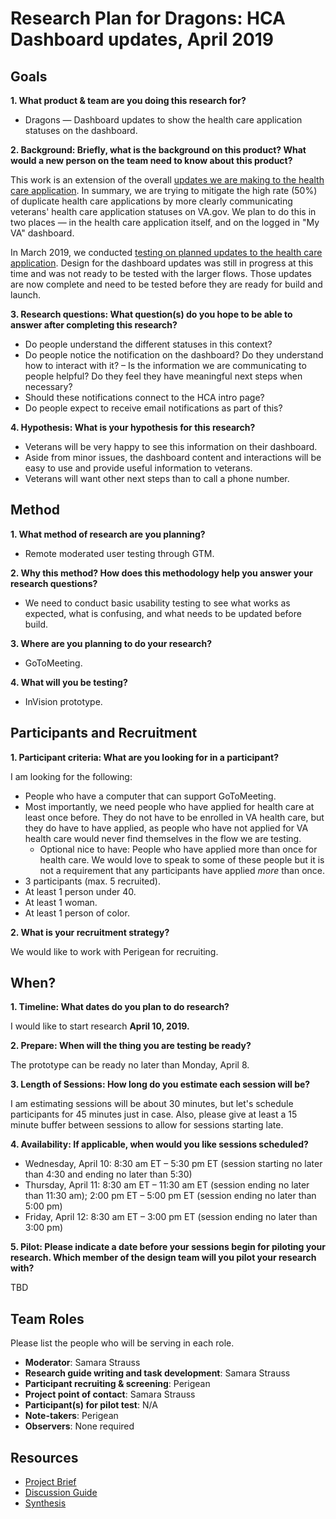 # Research Plan for Dragons: HCA Dashboard updates, April 2019

## Goals
**1. What product & team are you doing this research for?**

- Dragons — Dashboard updates to show the health care application statuses on the dashboard.

**2. Background: Briefly, what is the background on this product? What would a new person on the team need to know about this product?** 

This work is an extension of the overall [updates we are making to the health care application](https://github.com/department-of-veterans-affairs/vets.gov-team/blob/master/Products/Health%20care/HealthApplication/181023HCAChanges.md). In summary, we are trying to mitigate the high rate (50%) of duplicate health care applications by more clearly communicating veterans' health care application statuses on VA.gov. We plan to do this in two places — in the health care application itself, and on the logged in "My VA" dashboard.

In March 2019, we conducted [testing on planned updates to the health care application](https://github.com/department-of-veterans-affairs/vets.gov-team/blob/master/Products/Health%20care/HealthApplication/HCA%20Duplicate%20Submissions%20Updates/Discovery%20and%20Research/User%20Testing/March%202019/Research%20Summary.md). Design for the dashboard updates was still in progress at this time and was not ready to be tested with the larger flows. Those updates are now complete and need to be tested before they are ready for build and launch.

**3. Research questions: What question(s) do you hope to be able to answer after completing this research?** 

- Do people understand the different statuses in this context?
- Do people notice the notification on the dashboard? Do they understand how to interact with it?
– Is the information we are communicating to people helpful? Do they feel they have meaningful next steps when necessary?
- Should these notifications connect to the HCA intro page?
- Do people expect to receive email notifications as part of this?

**4. Hypothesis: What is your hypothesis for this research?** 

- Veterans will be very happy to see this information on their dashboard.
- Aside from minor issues, the dashboard content and interactions will be easy to use and provide useful information to veterans.
- Veterans will want other next steps than to call a phone number.

## Method
**1.	What method of research are you planning?**

- Remote moderated user testing through GTM.
  
**2.	Why this method? How does this methodology help you answer your research questions?** 

- We need to conduct basic usability testing to see what works as expected, what is confusing, and what needs to be updated before build.

**3.	Where are you planning to do your research?** 

- GoToMeeting.

**4.	What will you be testing?** 

- InVision prototype.

## Participants and Recruitment
**1.	Participant criteria: What are you looking for in a participant?**

I am looking for the following:

- People who have a computer that can support GoToMeeting.
- Most importantly, we need people who have applied for health care at least once before. They do not have to be enrolled in VA health care, but they do have to have applied, as people who have not applied for VA health care would never find themselves in the flow we are testing.
  - Optional nice to have: People who have applied more than once for health care. We would love to speak to some of these people but it is not a requirement that any participants have applied *more* than once.
- 3 participants (max. 5 recruited).
- At least 1 person under 40.
- At least 1 woman.
- At least 1 person of color.

**2.	What is your recruitment strategy?** 

We would like to work with Perigean for recruiting.

## When? 
**1. Timeline: What dates do you plan to do research?** 

I would like to start research **April 10, 2019.**

**2. Prepare: When will the thing you are testing be ready?**

The prototype can be ready no later than Monday, April 8.

**3. Length of Sessions: How long do you estimate each session will be?**

I am estimating sessions will be about 30 minutes, but let's schedule participants for 45 minutes just in case. Also, please give at least a 15 minute buffer between sessions to allow for sessions starting late.

**4. Availability: If applicable, when would you like sessions scheduled?** 

- Wednesday, April 10: 8:30 am ET – 5:30 pm ET (session starting no later than 4:30 and ending no later than 5:30)
- Thursday, April 11: 8:30 am ET – 11:30 am ET (session ending no later than 11:30 am); 2:00 pm ET – 5:00 pm ET (session ending no later than 5:00 pm)
- Friday, April 12: 8:30 am ET – 3:00 pm ET (session ending no later than 3:00 pm)

**5. Pilot: Please indicate a date before your sessions begin for piloting your research. Which member of the design team will you pilot your research with?** 

TBD

## Team Roles
Please list the people who will be serving in each role. 

- **Moderator**: Samara Strauss
- **Research guide writing and task development**: Samara Strauss
- **Participant recruiting & screening**: Perigean
- **Project point of contact**: Samara Strauss
- **Participant(s) for pilot test**: N/A
- **Note-takers**: Perigean
- **Observers**: None required

## Resources
- [Project Brief](https://github.com/department-of-veterans-affairs/vets.gov-team/blob/master/Products/Health%20care/HealthApplication/181023HCAChanges.md)
- [Discussion Guide](https://github.com/department-of-veterans-affairs/vets.gov-team/blob/master/Products/Health%20care/HealthApplication/HCA%20Duplicate%20Submissions%20Updates/Discovery%20and%20Research/User%20Testing/Dashboard%20updates/Conversation%20guide.md)
- [Synthesis](https://github.com/department-of-veterans-affairs/vets.gov-team/blob/master/Products/Health%20care/HealthApplication/HCA%20Duplicate%20Submissions%20Updates/Discovery%20and%20Research/User%20Testing/Dashboard%20updates/Research%20summary.md)
